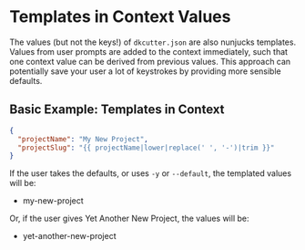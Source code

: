 # Templates in Context Values

The values (but not the keys!) of `dkcutter.json` are also nunjucks templates. Values from user prompts are added to the context immediately, such that one context value can be derived from previous values. This approach can potentially save your user a lot of keystrokes by providing more sensible defaults.

## Basic Example: Templates in Context

```json
{
  "projectName": "My New Project",
  "projectSlug": "{{ projectName|lower|replace(' ', '-')|trim }}"
}
```

If the user takes the defaults, or uses `-y` or `--default`, the templated values will be:

- my-new-project

Or, if the user gives Yet Another New Project, the values will be:

- yet-another-new-project
